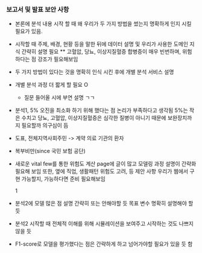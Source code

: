 ### 보고서 및 발표 보안 사항

* 본론에 분석 내용 시작 할 때 왜 우리가 두 가지 방법을 썼는지 명확하게 인지 시킬 필요가 있음.

* 시작할 때 주제, 배경, 현황 등을 말한 뒤에 데이터 설명 및 우리가 사용한 도메인 지식 간략히 설명 필요
  ** 고혈압, 당뇨, 이상지질혈증 합병증이 매우 빈번하며, 위험하다는 점 강조가 필요해보임

* 두 가지 방법이 있다는 것을 명확히 인식 시킨 후에 개별 분석 서비스 설명 

* 개별 분석 과정 더 짧게 할 필요 O

  - 질문 들어올 시에 부연 설명 ㄱㄱ

* 분석1, 5% 오진을 최소화 하기 위해 했다는 점 논리가 부족하다고 생각됨
  5%는 작은 수치고 당뇨, 고혈압, 이상지질혈증은 심각한 질병이 아니기 때문에 보완장치까지 필요할까 의구심이 듬

* 도표, 전체지역사회주민 -> 계약 의료 기관의 환자

* 복부비만(since 국민 보험 공단)

* 새로운 vital few를 통한 위험도 계산 page에 글이 많고 모델링 과정 설명이 간략화 필요해 보임
  또한, 옆에 직업, 생활패턴 위험도 고려, 등 제안 사항 우리가 웹에서 구현 가능할지, 가능하다면 준비 필요해보임

  

  1

* 분석2에 모델 많은 점 설명 간략히 또는 안해야할 듯
  목표 변수 명확히 설명해야 할듯

* 분석2 시작할 때 전체적 이해를 위해 시뮬레이션을 보여주고 시작하는 것도 나쁘지 않을 듯

* F1-score로 모델을 평가했다는 점은 간략하게 하고 넘어가야할 필요가 있을 듯 함

